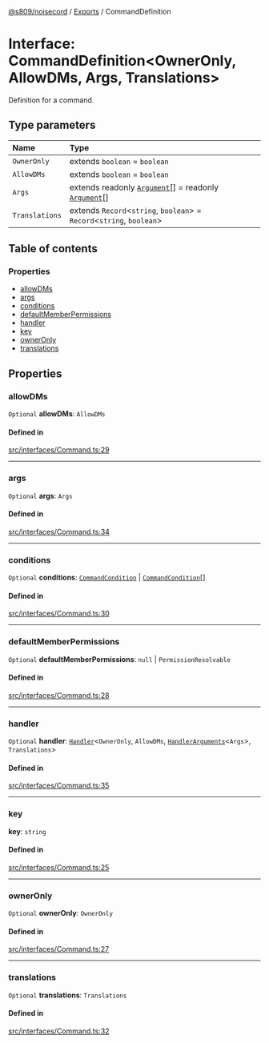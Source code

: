 [@s809/noisecord](../README.md) / [Exports](../modules.md) / CommandDefinition

# Interface: CommandDefinition<OwnerOnly, AllowDMs, Args, Translations\>

Definition for a command.

## Type parameters

| Name | Type |
| :------ | :------ |
| `OwnerOnly` | extends `boolean` = `boolean` |
| `AllowDMs` | extends `boolean` = `boolean` |
| `Args` | extends readonly [`Argument`](../modules/CommandDefinition.md#argument)[] = readonly [`Argument`](../modules/CommandDefinition.md#argument)[] |
| `Translations` | extends `Record`<`string`, `boolean`\> = `Record`<`string`, `boolean`\> |

## Table of contents

### Properties

- [allowDMs](CommandDefinition-1.md#allowdms)
- [args](CommandDefinition-1.md#args)
- [conditions](CommandDefinition-1.md#conditions)
- [defaultMemberPermissions](CommandDefinition-1.md#defaultmemberpermissions)
- [handler](CommandDefinition-1.md#handler)
- [key](CommandDefinition-1.md#key)
- [ownerOnly](CommandDefinition-1.md#owneronly)
- [translations](CommandDefinition-1.md#translations)

## Properties

### allowDMs

 `Optional` **allowDMs**: `AllowDMs`

#### Defined in

[src/interfaces/Command.ts:29](https://github.com/s809/noisecord/blob/master/src/interfaces/Command.ts#L29)

___

### args

 `Optional` **args**: `Args`

#### Defined in

[src/interfaces/Command.ts:34](https://github.com/s809/noisecord/blob/master/src/interfaces/Command.ts#L34)

___

### conditions

 `Optional` **conditions**: [`CommandCondition`](CommandCondition.md) \| [`CommandCondition`](CommandCondition.md)[]

#### Defined in

[src/interfaces/Command.ts:30](https://github.com/s809/noisecord/blob/master/src/interfaces/Command.ts#L30)

___

### defaultMemberPermissions

 `Optional` **defaultMemberPermissions**: ``null`` \| `PermissionResolvable`

#### Defined in

[src/interfaces/Command.ts:28](https://github.com/s809/noisecord/blob/master/src/interfaces/Command.ts#L28)

___

### handler

 `Optional` **handler**: [`Handler`](../modules/Command.md#handler)<`OwnerOnly`, `AllowDMs`, [`HandlerArguments`](../modules/CommandDefinition.md#handlerarguments)<`Args`\>, `Translations`\>

#### Defined in

[src/interfaces/Command.ts:35](https://github.com/s809/noisecord/blob/master/src/interfaces/Command.ts#L35)

___

### key

 **key**: `string`

#### Defined in

[src/interfaces/Command.ts:25](https://github.com/s809/noisecord/blob/master/src/interfaces/Command.ts#L25)

___

### ownerOnly

 `Optional` **ownerOnly**: `OwnerOnly`

#### Defined in

[src/interfaces/Command.ts:27](https://github.com/s809/noisecord/blob/master/src/interfaces/Command.ts#L27)

___

### translations

 `Optional` **translations**: `Translations`

#### Defined in

[src/interfaces/Command.ts:32](https://github.com/s809/noisecord/blob/master/src/interfaces/Command.ts#L32)
